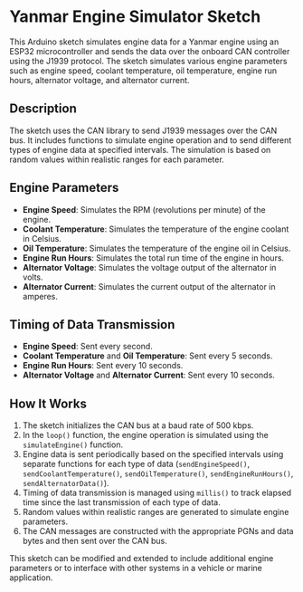 # Yanmar Engine Simulator Sketch

This Arduino sketch simulates engine data for a Yanmar engine using an ESP32 microcontroller and sends the data over the onboard CAN controller using the J1939 protocol. The sketch simulates various engine parameters such as engine speed, coolant temperature, oil temperature, engine run hours, alternator voltage, and alternator current.

## Description

The sketch uses the CAN library to send J1939 messages over the CAN bus. It includes functions to simulate engine operation and to send different types of engine data at specified intervals. The simulation is based on random values within realistic ranges for each parameter.

## Engine Parameters

- **Engine Speed**: Simulates the RPM (revolutions per minute) of the engine.
- **Coolant Temperature**: Simulates the temperature of the engine coolant in Celsius.
- **Oil Temperature**: Simulates the temperature of the engine oil in Celsius.
- **Engine Run Hours**: Simulates the total run time of the engine in hours.
- **Alternator Voltage**: Simulates the voltage output of the alternator in volts.
- **Alternator Current**: Simulates the current output of the alternator in amperes.

## Timing of Data Transmission

- **Engine Speed**: Sent every second.
- **Coolant Temperature** and **Oil Temperature**: Sent every 5 seconds.
- **Engine Run Hours**: Sent every 10 seconds.
- **Alternator Voltage** and **Alternator Current**: Sent every 10 seconds.

## How It Works

1. The sketch initializes the CAN bus at a baud rate of 500 kbps.
2. In the `loop()` function, the engine operation is simulated using the `simulateEngine()` function.
3. Engine data is sent periodically based on the specified intervals using separate functions for each type of data (`sendEngineSpeed()`, `sendCoolantTemperature()`, `sendOilTemperature()`, `sendEngineRunHours()`, `sendAlternatorData()`).
4. Timing of data transmission is managed using `millis()` to track elapsed time since the last transmission of each type of data.
5. Random values within realistic ranges are generated to simulate engine parameters.
6. The CAN messages are constructed with the appropriate PGNs and data bytes and then sent over the CAN bus.

This sketch can be modified and extended to include additional engine parameters or to interface with other systems in a vehicle or marine application.
